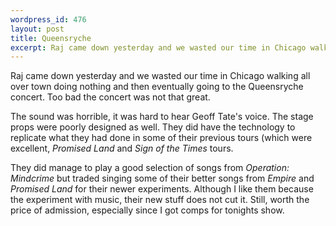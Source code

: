 ```yaml
--- 
wordpress_id: 476
layout: post
title: Queensryche
excerpt: Raj came down yesterday and we wasted our time in Chicago walking all over town doing nothing and then eventually going to the Queensryche concert.  Too bad the concert was not that great.
---
```

Raj came down yesterday and we wasted our time in Chicago walking all over town doing nothing and then eventually going to the Queensryche concert.  Too bad the concert was not that great.  

The sound was horrible, it was hard to hear Geoff Tate's voice.  The stage props were poorly designed as well.  They did have the technology to replicate what they had done in some of their previous tours (which were excellent, *Promised Land* and *Sign of the Times* tours.

They did manage to play a good selection of songs from *Operation: Mindcrime* but traded singing some of their better songs from *Empire* and *Promised Land* for their newer experiments.    Although I like them because the experiment with music, their new stuff does not cut it.  Still, worth the price of admission, especially since I got comps for tonights show.
